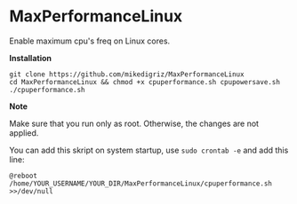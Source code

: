 # MaxPerformanceLinux
Enable maximum cpu's freq on Linux cores. 

<b>Installation</b>
```
git clone https://github.com/mikedigriz/MaxPerformanceLinux
cd MaxPerformanceLinux && chmod +x cpuperformance.sh cpupowersave.sh
./cpuperformance.sh
```

<b>Note</b>

Make sure that you run only as root. Otherwise, the changes are not applied.

You can add this skript on system startup, use ```sudo crontab -e``` and add this line:
```
@reboot /home/YOUR_USERNAME/YOUR_DIR/MaxPerformanceLinux/cpuperformance.sh >>/dev/null
```

